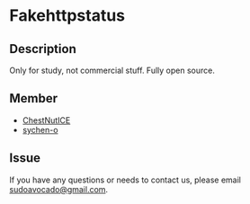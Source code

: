 # Fakehttpstatus

## Description

Only for study, not commercial stuff. Fully open source.

## Member

* [ChestNutICE](https://github.com/ChestNutICE)
* [sychen-o](https://github.com/sychen-o)

## Issue

If you have any questions or needs to contact us, please email <sudoavocado@gmail.com>.
